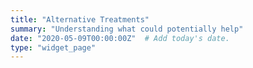 ```yaml
---
title: "Alternative Treatments"
summary: "Understanding what could potentially help"
date: "2020-05-09T00:00:00Z"  # Add today's date.
type: "widget_page" 
---
```


